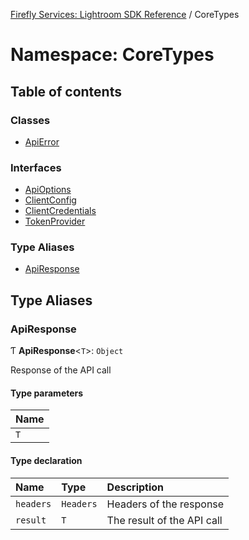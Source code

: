 [Firefly Services: Lightroom SDK Reference](../index.md) / CoreTypes

# Namespace: CoreTypes

## Table of contents

### Classes

- [ApiError](../classes/CoreTypes.ApiError.md)

### Interfaces

- [ApiOptions](../interfaces/CoreTypes.ApiOptions.md)
- [ClientConfig](../interfaces/CoreTypes.ClientConfig.md)
- [ClientCredentials](../interfaces/CoreTypes.ClientCredentials.md)
- [TokenProvider](../interfaces/CoreTypes.TokenProvider.md)

### Type Aliases

- [ApiResponse](CoreTypes.md#apiresponse)

## Type Aliases

### ApiResponse

Ƭ **ApiResponse**\<`T`\>: `Object`

Response of the API call

#### Type parameters

| Name |
| :------ |
| `T` |

#### Type declaration

| Name | Type | Description |
| :------ | :------ | :------ |
| `headers` | `Headers` | Headers of the response |
| `result` | `T` | The result of the API call |

